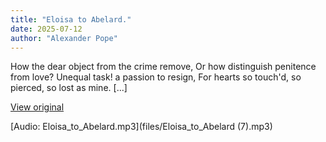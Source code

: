 ```yaml
---
title: "Eloisa to Abelard."
date: 2025-07-12
author: "Alexander Pope"
---
```


How the dear object from the crime remove,
Or how distinguish penitence from love?
Unequal task! a passion to resign,
For hearts so touch'd, so pierced, so lost as mine.
[...]

[View original](https://t.me/c/2696929880/421)


[Audio: Eloisa_to_Abelard.mp3](files/Eloisa_to_Abelard (7).mp3)